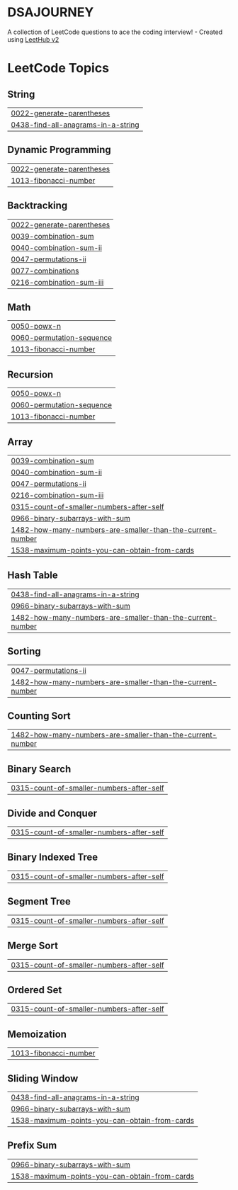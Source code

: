 # DSAJOURNEY
A collection of LeetCode questions to ace the coding interview! - Created using [LeetHub v2](https://github.com/arunbhardwaj/LeetHub-2.0)

<!---LeetCode Topics Start-->
# LeetCode Topics
## String
|  |
| ------- |
| [0022-generate-parentheses](https://github.com/asmashaik-786/DSAJOURNEY/tree/master/0022-generate-parentheses) |
| [0438-find-all-anagrams-in-a-string](https://github.com/asmashaik-786/DSAJOURNEY/tree/master/0438-find-all-anagrams-in-a-string) |
## Dynamic Programming
|  |
| ------- |
| [0022-generate-parentheses](https://github.com/asmashaik-786/DSAJOURNEY/tree/master/0022-generate-parentheses) |
| [1013-fibonacci-number](https://github.com/asmashaik-786/DSAJOURNEY/tree/master/1013-fibonacci-number) |
## Backtracking
|  |
| ------- |
| [0022-generate-parentheses](https://github.com/asmashaik-786/DSAJOURNEY/tree/master/0022-generate-parentheses) |
| [0039-combination-sum](https://github.com/asmashaik-786/DSAJOURNEY/tree/master/0039-combination-sum) |
| [0040-combination-sum-ii](https://github.com/asmashaik-786/DSAJOURNEY/tree/master/0040-combination-sum-ii) |
| [0047-permutations-ii](https://github.com/asmashaik-786/DSAJOURNEY/tree/master/0047-permutations-ii) |
| [0077-combinations](https://github.com/asmashaik-786/DSAJOURNEY/tree/master/0077-combinations) |
| [0216-combination-sum-iii](https://github.com/asmashaik-786/DSAJOURNEY/tree/master/0216-combination-sum-iii) |
## Math
|  |
| ------- |
| [0050-powx-n](https://github.com/asmashaik-786/DSAJOURNEY/tree/master/0050-powx-n) |
| [0060-permutation-sequence](https://github.com/asmashaik-786/DSAJOURNEY/tree/master/0060-permutation-sequence) |
| [1013-fibonacci-number](https://github.com/asmashaik-786/DSAJOURNEY/tree/master/1013-fibonacci-number) |
## Recursion
|  |
| ------- |
| [0050-powx-n](https://github.com/asmashaik-786/DSAJOURNEY/tree/master/0050-powx-n) |
| [0060-permutation-sequence](https://github.com/asmashaik-786/DSAJOURNEY/tree/master/0060-permutation-sequence) |
| [1013-fibonacci-number](https://github.com/asmashaik-786/DSAJOURNEY/tree/master/1013-fibonacci-number) |
## Array
|  |
| ------- |
| [0039-combination-sum](https://github.com/asmashaik-786/DSAJOURNEY/tree/master/0039-combination-sum) |
| [0040-combination-sum-ii](https://github.com/asmashaik-786/DSAJOURNEY/tree/master/0040-combination-sum-ii) |
| [0047-permutations-ii](https://github.com/asmashaik-786/DSAJOURNEY/tree/master/0047-permutations-ii) |
| [0216-combination-sum-iii](https://github.com/asmashaik-786/DSAJOURNEY/tree/master/0216-combination-sum-iii) |
| [0315-count-of-smaller-numbers-after-self](https://github.com/asmashaik-786/DSAJOURNEY/tree/master/0315-count-of-smaller-numbers-after-self) |
| [0966-binary-subarrays-with-sum](https://github.com/asmashaik-786/DSAJOURNEY/tree/master/0966-binary-subarrays-with-sum) |
| [1482-how-many-numbers-are-smaller-than-the-current-number](https://github.com/asmashaik-786/DSAJOURNEY/tree/master/1482-how-many-numbers-are-smaller-than-the-current-number) |
| [1538-maximum-points-you-can-obtain-from-cards](https://github.com/asmashaik-786/DSAJOURNEY/tree/master/1538-maximum-points-you-can-obtain-from-cards) |
## Hash Table
|  |
| ------- |
| [0438-find-all-anagrams-in-a-string](https://github.com/asmashaik-786/DSAJOURNEY/tree/master/0438-find-all-anagrams-in-a-string) |
| [0966-binary-subarrays-with-sum](https://github.com/asmashaik-786/DSAJOURNEY/tree/master/0966-binary-subarrays-with-sum) |
| [1482-how-many-numbers-are-smaller-than-the-current-number](https://github.com/asmashaik-786/DSAJOURNEY/tree/master/1482-how-many-numbers-are-smaller-than-the-current-number) |
## Sorting
|  |
| ------- |
| [0047-permutations-ii](https://github.com/asmashaik-786/DSAJOURNEY/tree/master/0047-permutations-ii) |
| [1482-how-many-numbers-are-smaller-than-the-current-number](https://github.com/asmashaik-786/DSAJOURNEY/tree/master/1482-how-many-numbers-are-smaller-than-the-current-number) |
## Counting Sort
|  |
| ------- |
| [1482-how-many-numbers-are-smaller-than-the-current-number](https://github.com/asmashaik-786/DSAJOURNEY/tree/master/1482-how-many-numbers-are-smaller-than-the-current-number) |
## Binary Search
|  |
| ------- |
| [0315-count-of-smaller-numbers-after-self](https://github.com/asmashaik-786/DSAJOURNEY/tree/master/0315-count-of-smaller-numbers-after-self) |
## Divide and Conquer
|  |
| ------- |
| [0315-count-of-smaller-numbers-after-self](https://github.com/asmashaik-786/DSAJOURNEY/tree/master/0315-count-of-smaller-numbers-after-self) |
## Binary Indexed Tree
|  |
| ------- |
| [0315-count-of-smaller-numbers-after-self](https://github.com/asmashaik-786/DSAJOURNEY/tree/master/0315-count-of-smaller-numbers-after-self) |
## Segment Tree
|  |
| ------- |
| [0315-count-of-smaller-numbers-after-self](https://github.com/asmashaik-786/DSAJOURNEY/tree/master/0315-count-of-smaller-numbers-after-self) |
## Merge Sort
|  |
| ------- |
| [0315-count-of-smaller-numbers-after-self](https://github.com/asmashaik-786/DSAJOURNEY/tree/master/0315-count-of-smaller-numbers-after-self) |
## Ordered Set
|  |
| ------- |
| [0315-count-of-smaller-numbers-after-self](https://github.com/asmashaik-786/DSAJOURNEY/tree/master/0315-count-of-smaller-numbers-after-self) |
## Memoization
|  |
| ------- |
| [1013-fibonacci-number](https://github.com/asmashaik-786/DSAJOURNEY/tree/master/1013-fibonacci-number) |
## Sliding Window
|  |
| ------- |
| [0438-find-all-anagrams-in-a-string](https://github.com/asmashaik-786/DSAJOURNEY/tree/master/0438-find-all-anagrams-in-a-string) |
| [0966-binary-subarrays-with-sum](https://github.com/asmashaik-786/DSAJOURNEY/tree/master/0966-binary-subarrays-with-sum) |
| [1538-maximum-points-you-can-obtain-from-cards](https://github.com/asmashaik-786/DSAJOURNEY/tree/master/1538-maximum-points-you-can-obtain-from-cards) |
## Prefix Sum
|  |
| ------- |
| [0966-binary-subarrays-with-sum](https://github.com/asmashaik-786/DSAJOURNEY/tree/master/0966-binary-subarrays-with-sum) |
| [1538-maximum-points-you-can-obtain-from-cards](https://github.com/asmashaik-786/DSAJOURNEY/tree/master/1538-maximum-points-you-can-obtain-from-cards) |
<!---LeetCode Topics End-->